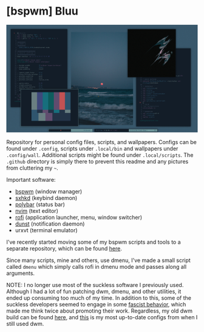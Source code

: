 # [bspwm] Bluu
![bluu](https://github.com/palmdrop/dots/blob/bluu/.github/bspwm4.png)

Repository for personal config files, scripts, and wallpapers. Configs can be found under `.config`, scripts under `.local/bin` and wallpapers under `.config/wall`. Additional scripts might be found under `.local/scripts`. The `.github` directory is simply there to prevent this readme and any pictures from cluttering my `~`.

Important software:
* [bspwm](https://github.com/baskerville/bspwm) (window manager)
* [sxhkd](https://github.com/baskerville/sxhkd) (keybind daemon)
* [polybar](https://github.com/polybar/polybar) (status bar)
* [nvim](https://github.com/neovim/neovim) (text editor)
* [rofi](https://github.com/davatorium/rofi) (application launcher, menu, window switcher)
* [dunst](https://github.com/dunst-project/dunst) (notification daemon)
* urxvt (terminal emulator)

I've recently started moving some of my bspwm scripts and tools to a separate repository, which can be found [here](https://github.com/palmdrop/bspwm-tools). 

Since many scripts, mine and others, use dmenu, I've made a small script called `dmenu` which simply calls rofi in dmenu mode and passes along all arguments. 

NOTE: I no longer use most of the suckless software I previously used. Although I had a lot of fun patching dwm, dmenu, and other utilities, it ended up consuming too much of my time. In addition to this, some of the suckless developers seemed to engage in some [fascist behavior](https://twitter.com/pid_eins/status/1113738766471057408), which made me think twice about promoting their work. Regardless, my old dwm build can be found [here](https://github.com/palmdrop/dwm), and [this](https://github.com/palmdrop/dots/tree/proxy-love) is my most up-to-date configs from when I still used dwm.

